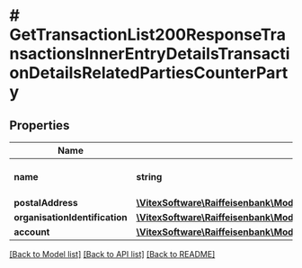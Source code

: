 # # GetTransactionList200ResponseTransactionsInnerEntryDetailsTransactionDetailsRelatedPartiesCounterParty

## Properties

Name | Type | Description | Notes
------------ | ------------- | ------------- | -------------
**name** | **string** | Bank account name | [optional]
**postalAddress** | [**\VitexSoftware\Raiffeisenbank\Model\GetTransactionList200ResponseTransactionsInnerEntryDetailsTransactionDetailsRelatedPartiesCounterPartyPostalAddress**](GetTransactionList200ResponseTransactionsInnerEntryDetailsTransactionDetailsRelatedPartiesCounterPartyPostalAddress.md) |  | [optional]
**organisationIdentification** | [**\VitexSoftware\Raiffeisenbank\Model\GetTransactionList200ResponseTransactionsInnerEntryDetailsTransactionDetailsRelatedPartiesCounterPartyOrganisationIdentification**](GetTransactionList200ResponseTransactionsInnerEntryDetailsTransactionDetailsRelatedPartiesCounterPartyOrganisationIdentification.md) |  | [optional]
**account** | [**\VitexSoftware\Raiffeisenbank\Model\GetTransactionList200ResponseTransactionsInnerEntryDetailsTransactionDetailsRelatedPartiesCounterPartyAccount**](GetTransactionList200ResponseTransactionsInnerEntryDetailsTransactionDetailsRelatedPartiesCounterPartyAccount.md) |  | [optional]

[[Back to Model list]](../../README.md#models) [[Back to API list]](../../README.md#endpoints) [[Back to README]](../../README.md)
